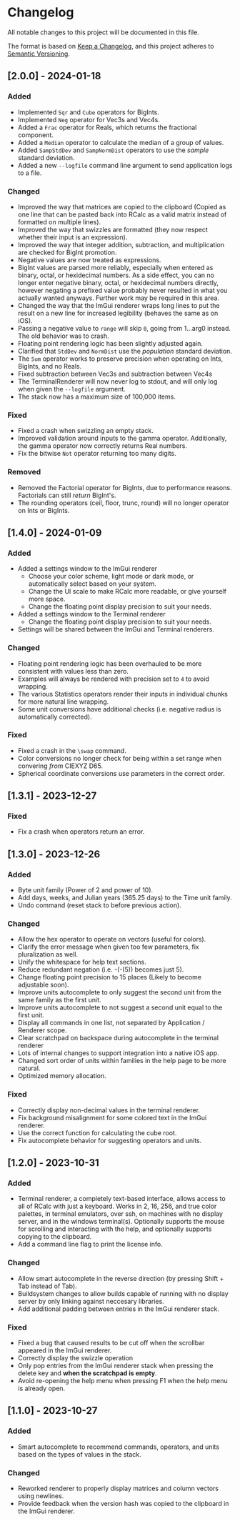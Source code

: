 # Changelog

All notable changes to this project will be documented in this file.

The format is based on [Keep a Changelog](https://keepachangelog.com/en/1.0.0/),
and this project adheres to [Semantic Versioning](https://semver.org/spec/v2.0.0.html).

## [2.0.0] - 2024-01-18

### Added

- Implemented `Sqr` and `Cube` operators for BigInts.
- Implemented `Neg` operator for Vec3s and Vec4s.
- Added a `Frac` operator for Reals, which returns the fractional component.
- Added a `Median` operator to calculate the median of a group of values.
- Added `SampStdDev` and `SampNormDist` operators to use the *sample* standard deviation.
- Added a new `--logfile` command line argument to send application logs to a file.

### Changed

- Improved the way that matrices are copied to the clipboard (Copied as one line that can be pasted back into RCalc as a valid matrix instead of formatted on multiple lines).
- Improved the way that swizzles are formatted (they now respect whether their input is an expression).
- Improved the way that integer addition, subtraction, and multiplication are checked for BigInt promotion.
- Negative values are now treated as expressions.
- BigInt values are parsed more reliably, especially when entered as binary, octal, or hexidecimal numbers. As a side effect, you can no longer enter negative binary, octal, or hexidecimal numbers directly, however negating a prefixed value probably never resulted in what you actually wanted anyways. Further work may be required in this area.
- Changed the way that the ImGui renderer wraps long lines to put the result on a new line for increased legibility (behaves the same as on iOS).
- Passing a negative value to `range` will skip `0`, going from 1...arg0 instead. The old behavior was to crash.
- Floating point rendering logic has been slightly adjusted again.
- Clarified that `StdDev` and `NormDist` use the *population* standard deviation.
- The `Sum` operator works to preserve precision when operating on Ints, BigInts, and no Reals.
- Fixed subtraction between Vec3s and subtraction between Vec4s
- The TerminalRenderer will now never log to stdout, and will only log when given the `--logfile` argument.
- The stack now has a maximum size of 100,000 items.

### Fixed

- Fixed a crash when swizzling an empty stack.
- Improved validation around inputs to the gamma operator. Additionally, the gamma operator now correctly returns Real numbers.
- Fix the bitwise `Not` operator returning too many digits.

### Removed

- Removed the Factorial operator for BigInts, due to performance reasons. Factorials can still *return* BigInt's.
- The rounding operators (ceil, floor, trunc, round) will no longer operator on Ints or BigInts.

## [1.4.0] - 2024-01-09

### Added

- Added a settings window to the ImGui renderer
  - Choose your color scheme, light mode or dark mode, or automatically select based on your system.
  - Change the UI scale to make RCalc more readable, or give yourself more space.
  - Change the floating point display precision to suit your needs.
- Added a settings window to the Terminal renderer
  - Change the floating point display precision to suit your needs.
- Settings will be shared between the ImGui and Terminal renderers.

### Changed

- Floating point rendering logic has been overhauled to be more consistent with values less than zero.
- Examples will always be rendered with precision set to `4` to avoid wrapping.
- The various Statistics operators render their inputs in individual chunks for more natural line wrapping.
- Some unit conversions have additional checks (i.e. negative radius is automatically corrected).

### Fixed

- Fixed a crash in the `\swap` command.
- Color conversions no longer check for being within a set range when convering *from* CIEXYZ D65.
- Spherical coordinate conversions use parameters in the correct order.

## [1.3.1] - 2023-12-27

### Fixed

- Fix a crash when operators return an error.

## [1.3.0] - 2023-12-26

### Added

- Byte unit family (Power of 2 and power of 10).
- Add days, weeks, and Julian years (365.25 days) to the Time unit family.
- Undo command (reset stack to before previous action).

### Changed

- Allow the hex operator to operate on vectors (useful for colors).
- Clarify the error message when given too few parameters, fix pluralization as well.
- Unify the whitespace for help text sections.
- Reduce redundant negation (i.e. -(-(5)) becomes just 5).
- Change floating point precision to 15 places (Likely to become adjustable soon).
- Improve units autocomplete to only suggest the second unit from the same family as the first unit.
- Improve units autocomplete to not suggest a second unit equal to the first unit.
- Display all commands in one list, not separated by Application / Renderer scope.
- Clear scratchpad on backspace during autocomplete in the terminal renderer
- Lots of internal changes to support integration into a native iOS app.
- Changed sort order of units within families in the help page to be more natural.
- Optimized memory allocation.

### Fixed

- Correctly display non-decimal values in the terminal renderer.
- Fix background misalignment for some colored text in the ImGui renderer.
- Use the correct function for calculating the cube root.
- Fix autocomplete behavior for suggesting operators and units.

## [1.2.0] - 2023-10-31

### Added

- Terminal renderer, a completely text-based interface, allows access to all of RCalc with just a keyboard.
  Works in 2, 16, 256, and true color palettes, in terminal emulators, over ssh, on machines with no display server, and in the windows terminal(s).
  Optionally supports the mouse for scrolling and interacting with the help, and optionally supports copying to the clipboard.
- Add a command line flag to print the license info.

### Changed

- Allow smart autocomplete in the reverse direction (by pressing Shift + Tab instead of Tab).
- Buildsystem changes to allow builds capable of running with no display server by only linking against neccesary libraries.
- Add additional padding between entries in the ImGui renderer stack.

### Fixed

- Fixed a bug that caused results to be cut off when the scrollbar appeared in the ImGui renderer.
- Correctly display the swizzle operation
- Only pop entries from the ImGui renderer stack when pressing the delete key and **when the scratchpad is empty**.
- Avoid re-opening the help menu when pressing F1 when the help menu is already open.

## [1.1.0] - 2023-10-27

### Added

- Smart autocomplete to recommend commands, operators, and units based on the types of values in the stack.

### Changed

- Reworked renderer to properly display matrices and column vectors using newlines.
- Provide feedback when the version hash was copied to the clipboard in the ImGui renderer.
